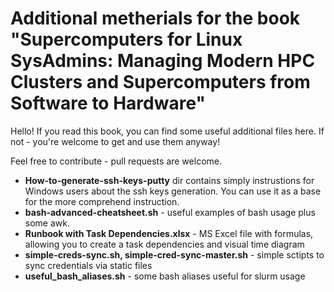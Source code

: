 # Additional metherials for the book "Supercomputers for Linux SysAdmins: Managing Modern HPC Clusters and Supercomputers from Software to Hardware"

Hello! If you read this book, you can find some useful additional files here. If not - you're welcome to get and use them anyway!

Feel free to contribute - pull requests are welcome.

- **How-to-generate-ssh-keys-putty** dir contains simply instrustions for Windows users about the ssh keys generation.
  You can use it as a base for the more comprehend instruction.
- **bash-advanced-cheatsheet.sh** - useful examples of bash usage plus some awk.
- **Runbook with Task Dependencies.xlsx** - MS Excel file with formulas, allowing you to create a task dependencies and visual time diagram
- **simple-creds-sync.sh, simple-cred-sync-master.sh** - simple sctipts to sync credentials via static files
- **useful_bash_aliases.sh** - some bash aliases useful for slurm usage

